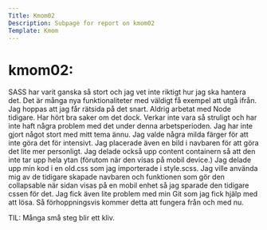 ```yaml
---
Title: Kmom02
Description: Subpage for report on kmom02
Template: Kmom
---
```


kmom02:
==================

SASS har varit ganska så stort och jag vet inte riktigt hur jag ska hantera det.
Det är många nya funktionaliteter med väldigt få exempel att utgå ifrån.
Jag hoppas att jag får rätsida på det snart.
Aldrig arbetat med Node tidigare. Har hört bra saker om det dock.
Verkar inte vara så struligt och har inte haft några problem med det under denna arbetsperioden.
Jag har inte gjort något stort med mitt tema ännu. Jag valde några milda färger för att inte göra
det för intensivt. Jag placerade även en bild i navbaren för att göra det lite mer personligt.
Jag delade också upp content containern så att den inte tar upp hela ytan (förutom när den visas på
mobil device.)
Jag delade upp min kod i en old.css som jag importerade i style.scss.
Jag ville använda mig av de tidigare skapade navbaren och funktionen som gör den collapsable när sidan
visas på en mobil enhet så jag sparade den tidigare cssen för det.
Jag fick även lite problem med min Git som jag fick hjälp med att lösa.
Så förhoppningsvis kommer detta att fungera från och med nu.

TIL: Många små steg blir ett kliv.
